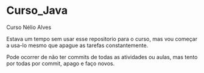 # Curso_Java
Curso Nélio Alves

Estava um tempo sem usar esse repositorio para o curso, mas vou começar a usa-lo mesmo que apague as tarefas constantemente.

Pode ocorrer de não ter commits de todas as atividades ou aulas, mas tento por todas por commit, apago e faço novos.

